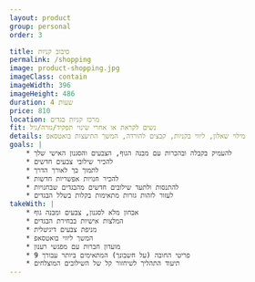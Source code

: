 ```yaml
---
layout: product
group: personal
order: 3

title: סיבוב קניות
permalink: /shopping
image: product-shopping.jpg
imageClass: contain
imageWidth: 396
imageHeight: 486
duration: 4 שעות
price: 810
location: מרכז קניות בגדים
fit: נשים לקראת או אחרי שינוי תפקיד/גזרה/גיל
details: מילוי שאלון, ליווי בקניות, קבצים להורדה, המשך התיעצות בואטסאפ
goals: |
    * להעמיק בקבלה ובהכרות עם מבנה הגוף, הצבעים והסגנון האישי שלך
    * להכיר שילובי צבעים חדשים
    * לתמוך בך לאורך הדרך
    * להכיר חנויות אפשריות חדשות
    * להתנסות ולתעד שילובים חדשים מהבגדים שבחנויות
    * לעזור לזהות גזרות מתאימות בקלות בשלל הבגדים
takeWith: |
    * אבחון מלא לסגנון, צבעים ומבנה גוף
    * המלצות אישיות בבחירת הבגדים
    * מניפת צבעים דיגיטלית
    * המשך ליווי בואטסאפ
    * מועדון חברות עם מפגשי רענון
    * 9 פריטי החובה (על חשבונך) המתאימים ביותר עבורך
    * תיעוד התהליך לשיחזור קל של השילובים המוצלחים
---
```

